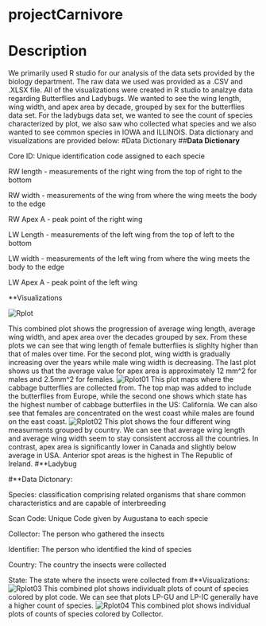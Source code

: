 # projectCarnivore
# Description
We primarily used R studio for our analysis of the data sets provided by the biology department. The raw data we used was provided as a .CSV and .XLSX file. All of the visualizations were created in R studio to analzye data regarding Butterflies and Ladybugs. We wanted to see the wing length, wing width, and apex area by decade, grouped by sex for the butterflies data set. For the ladybugs data set, we wanted to see the count of species characterized by plot, we also saw who collected what species and we also wanted to see common species in IOWA and ILLINOIS. Data dictionary and visualizations are provided below:
#Data Dictionary
##**Data Dictionary**

Core ID: Unique identification code assigned to each specie

RW length - measurements of the right wing from the top of right to the bottom

RW width - measurements of the wing from where the wing meets the body to the edge

RW Apex A - peak point of the right wing

LW Length - measurements of the left wing from the top of left to the bottom

LW width - measurements of the left wing from where the wing meets the body to the edge

LW Apex A - peak point of the left wing

**Visualizations

![Rplot](https://user-images.githubusercontent.com/97116253/207204842-41de0c40-943a-42bf-af9a-0c8a641622aa.png)

This combined plot shows the progression of average wing length, average wing width, and apex area over the decades grouped by sex. From these plots we can see that wing length of female butterflies is slighlty higher than that of males over time. For the second plot, wing width is gradually increasing over the years while male wing width is decreasing. The last plot shows us that the average value for apex area is approximately 12 mm^2 for males and 2.5mm^2 for females.
![Rplot01](https://user-images.githubusercontent.com/97116253/207204920-cb649eb3-0fb3-4b6e-80cc-c1428525a033.png)
This plot maps where the cabbage butterflies are collected from. The top map was added to include the butterflies from Europe, while the second one shows which state has the highest number of cabbage butterflies in the US: California. We can also see that females are concentrated on the west coast while males are found on the east coast.
![Rplot02](https://user-images.githubusercontent.com/97116253/207204964-8914a9e0-7362-4ae9-94d3-6eceed5c0575.png)
This plot shows the four different wing measurments grouped by country. We can see that average wing length and average wing width seem to stay consistent accross all the countries. In contrast, apex area is significantly lower in Canada and slightly below average in USA. Anterior spot areas is the highest in The Republic of Ireland.
#**Ladybug 

#**Data Dictonary:

Species: classification comprising related organisms that share common characteristics and are capable of interbreeding

Scan Code: Unique Code given by Augustana to each specie

Collector: The person who gathered the insects

Identifier: The person who identified the kind of species

Country: The country the insects were collected

State: The state where the insects were collected from
#**Visualizations:
![Rplot03](https://user-images.githubusercontent.com/97116253/207205167-1a101cf6-4514-49d0-8a7f-af41f3ae7ea7.png)
This combined plot shows individualt plots of count of species colored by plot code. We can see that plots LP-GU and LP-IC generally have a higher count of species.
![Rplot04](https://user-images.githubusercontent.com/97116253/207205233-2f313a35-8c3a-4d26-84cd-61b8dc9bb460.png)
This combined plot shows individual plots of counts of species colored by Collector.


